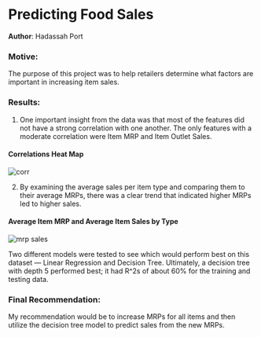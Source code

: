 # Predicting Food Sales

**Author**: Hadassah Port

### Motive:

The purpose of this project was to help retailers determine what factors are important in increasing item sales.

### Results:

1. One important insight from the data was that most of the features did not have a strong correlation with one another. The only features with a moderate correlation were Item MRP and Item Outlet Sales. 

#### Correlations Heat Map
![corr](https://user-images.githubusercontent.com/101424304/165407752-92afa137-fc66-4869-b5e8-ecf724af47ac.png)

2. By examining the average sales per item type and comparing them to their average MRPs, there was a clear trend that indicated higher MRPs led to higher sales. 

#### Average Item MRP and Average Item Sales by Type
![mrp sales](https://user-images.githubusercontent.com/101424304/165407892-276ad148-e17c-4ca3-83fc-be1758e30dc4.png)

Two different models were tested to see which would perform best on this dataset — Linear Regression and Decision Tree. Ultimately, a decision tree with depth 5 performed best; it had R^2s of about 60% for the training and testing data. 

### Final Recommendation:
My recommendation would be to increase MRPs for all items and then utilize the decision tree model to predict sales from the new MRPs.
